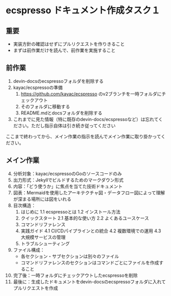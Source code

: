 # ecspresso ドキュメント作成タスク１

## 重要

- 実装方針の確認はせずにプルリクエストを作りきること
- まずは前作業だけを読んで、前作業を実施すること

## 前作業

1. devin-docsのecspressoフォルダを削除する
2. kayac/ecspressoの準備
   1. https://github.com/kayac/ecspresso のv2ブランチを一時フォルダにチェックアウト
   2. そのフォルダに移動する
   3. README.mdとdocsフォルダを削除する
3. これまでに見た情報（特に既存のdevin-docs/ecspressoなど）は忘れてください。ただし指示自体は引き続き従ってください

ここまで終わってから、メイン作業の指示を読んでメイン作業に取り掛かってください。

## メイン作業

4. 分析対象：kayac/ecspressoのGoのソースコードのみ
5. 出力形式：Jekyllでビルドするためのマークダウン形式
6. 内容：「どう使うか」に焦点を当てた技術ドキュメント
7. 図表：Mermaidを使用したアーキテクチャ図・データフロー図によって理解が深まる場所には図をいれる
8. 目次構造：
   1. はじめに
      1.1 ecspressoとは
      1.2 インストール方法
   2. クイックスタート
      2.1 基本的な使い方
      2.2 よくあるユースケース
   3. コマンドリファレンス
   4. 実践ガイド
      4.1 CI/CDパイプラインとの統合
      4.2 複数環境での運用
      4.3 大規模サービスの管理
   5. トラブルシューティング
9. ファイル構成：
   - 各セクション・サブセクションは別々のファイル
   - コマンドリファレンスのセクションはコマンドごとにファイルを作成すること
10. 完了後：一時フォルダにチェックアウトしたecspressoを削除
11. 最後に：生成したドキュメントをdevin-docsのecspressoフォルダに入れてプルリクエストを作成
